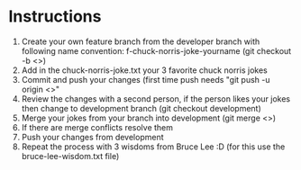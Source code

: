 # Instructions
1. Create your own feature branch from the developer branch with following name convention: f-chuck-norris-joke-yourname (git checkout -b <<your branch>>)
2. Add in the chuck-norris-joke.txt your 3 favorite chuck norris jokes
3. Commit and push your changes (first time push needs "git push -u origin <<your branch>>"
4. Review the changes with a second person, if the person likes your jokes then change to development branch (git checkout development)
5. Merge your jokes from your branch into development (git merge <<your branch>>)
6. If there are merge conflicts resolve them
7. Push your changes from development
8. Repeat the process with 3 wisdoms from Bruce Lee :D (for this use the bruce-lee-wisdom.txt file)
